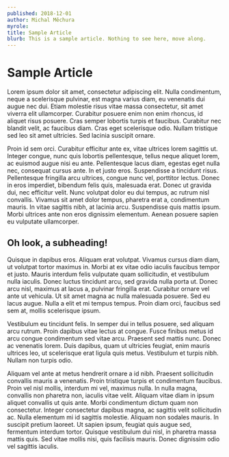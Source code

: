 ```yaml
---
published: 2018-12-01
author: Michal Měchura
myrole:
title: Sample Article
blurb: This is a sample article. Nothing to see here, move along.
---
```


# Sample Article

Lorem ipsum dolor sit amet, consectetur adipiscing elit. Nulla condimentum, neque a scelerisque pulvinar, est magna varius diam, eu venenatis dui augue nec dui. Etiam molestie risus vitae massa consectetur, sit amet viverra elit ullamcorper. Curabitur posuere enim non enim rhoncus, id aliquet risus posuere. Cras semper lobortis turpis et faucibus. Curabitur nec blandit velit, ac faucibus diam. Cras eget scelerisque odio. Nullam tristique sed leo sit amet ultricies. Sed lacinia suscipit ornare.

Proin id sem orci. Curabitur efficitur ante ex, vitae ultrices lorem sagittis ut. Integer congue, nunc quis lobortis pellentesque, tellus neque aliquet lorem, ac euismod augue nisi eu ante. Pellentesque lacus diam, egestas eget nulla nec, consequat cursus ante. In et justo eros. Suspendisse a tincidunt risus. Pellentesque fringilla arcu ultrices, congue nunc vel, porttitor lectus. Donec in eros imperdiet, bibendum felis quis, malesuada erat. Donec ut gravida dui, nec efficitur velit. Nunc volutpat dolor eu dui tempus, ac rutrum nisl convallis. Vivamus sit amet dolor tempus, pharetra erat a, condimentum mauris. In vitae sagittis nibh, at lacinia arcu. Suspendisse quis mattis ipsum. Morbi ultrices ante non eros dignissim elementum. Aenean posuere sapien eu vulputate ullamcorper.

## Oh look, a subheading!

Quisque in dapibus eros. Aliquam erat volutpat. Vivamus cursus diam diam, ut volutpat tortor maximus in. Morbi at ex vitae odio iaculis faucibus tempor et justo. Mauris interdum felis vulputate quam sollicitudin, et vestibulum nulla iaculis. Donec luctus tincidunt arcu, sed gravida nulla porta ut. Donec arcu nisl, maximus at lacus a, pulvinar fringilla erat. Curabitur ornare vel ante ut vehicula. Ut sit amet magna ac nulla malesuada posuere. Sed eu lacus augue. Nulla a elit et mi tempus tempus. Proin diam orci, faucibus sed sem at, mollis scelerisque ipsum.

Vestibulum eu tincidunt felis. In semper dui in tellus posuere, sed aliquam arcu rutrum. Proin dapibus vitae lectus at congue. Fusce finibus metus id arcu congue condimentum sed vitae arcu. Praesent sed mattis nunc. Donec ac venenatis lorem. Duis dapibus, quam ut ultricies feugiat, enim mauris ultrices leo, ut scelerisque erat ligula quis metus. Vestibulum et turpis nibh. Nullam non turpis odio.

Aliquam vel ante at metus hendrerit ornare a id nibh. Praesent sollicitudin convallis mauris a venenatis. Proin tristique turpis et condimentum faucibus. Proin vel nisl mollis, interdum mi vel, maximus nulla. In nulla magna, convallis non pharetra non, iaculis vitae velit. Aliquam vitae diam in ipsum aliquet convallis ut quis ante. Morbi condimentum dictum quam non consectetur. Integer consectetur dapibus magna, ac sagittis velit sollicitudin ac. Nulla elementum mi id sagittis molestie. Aliquam non sodales mauris. In suscipit pretium laoreet. Ut sapien ipsum, feugiat quis augue sed, fermentum interdum tortor. Quisque vestibulum dui nisl, in pharetra massa mattis quis. Sed vitae mollis nisi, quis facilisis mauris. Donec dignissim odio vel sagittis iaculis.
